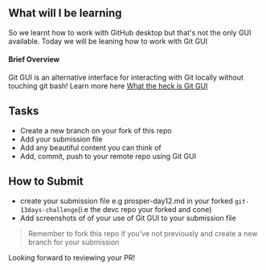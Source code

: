 ## What will I be learning

So we learnt how to work with GitHub desktop but that's not the only GUI available. Today we will be leaning how to work with Git GUI

#### Brief Overview

Git GUI is an alternative interface for interacting with Git locally without touching git bash! Learn more here [What the heck is Git GUI](https://git-scm.com/docs/git-gui)

## Tasks

- Create a new branch on your fork of this repo
- Add your submission file
- Add any beautiful content you can think of
- Add, commit, push to your remote repo using Git GUI

## How to Submit

- create your submission file e.g prosper-day12.md in your forked `git-13days-challenge`(i.e the devc repo your forked and cone)
- Add screenshots of of your use of Git GUI to your submission file

> Remember to fork this repo if you've not previously and create a new branch for your submission

Looking forward to reviewing your PR!